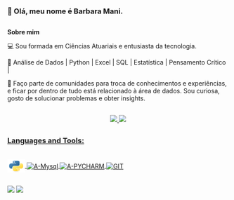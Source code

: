 ### 👋 Olá, meu nome é Barbara Mani.
##
**Sobre mim**

:computer: Sou formada em Ciências Atuariais e entusiasta da tecnologia.

🌱 Análise de Dados | Python | Excel | SQL | Estatística | Pensamento Crítico | 

:rocket: Faço parte de comunidades para troca de conhecimentos e experiências, e ficar por dentro de tudo está relacionado à área de dados. Sou curiosa, gosto de solucionar problemas e obter insights.





###
<!--
**barbaramani/barbaramani** is a ✨ _special_ ✨ repository because its `README.md` (this file) appears on your GitHub profile.


Here are some ideas to get you started:

🔭 I’m currently working on Sou formada em Ciências Atuariais
- 🌱 I’m currently learning ...
- 👯 I’m looking to collaborate on ...
- 🤔 I’m looking for help with ...
- 💬 Ask me about ...
- 📫 How to reach me: ...
- 😄 Pronouns: ...
- ⚡ Fun fact: ...
-->

##
<div align="center">
  <a href="https://github.com/barbaramani">
  <img height="130em" src="https://github-readme-stats.vercel.app/api?username=barbaramani&show_icons=true&theme=dracula&include_all_commits=true&count_private=true"/>
  <img height="130em" src="https://github-readme-stats.vercel.app/api/top-langs/?username=barbaramani&layout=compact&langs_count=7&theme=dracula"/>
  
</div>

##
  
</div>
<h3> Languages and Tools: </h3>
<div style="display: inline_block"><br>
  <img align="center" alt="A-Python" height="30" width="40" src="https://raw.githubusercontent.com/devicons/devicon/master/icons/python/python-original.svg">
  <img align="center" alt="A-Mysql" height="30" width="40" src="https://cdn.jsdelivr.net/gh/devicons/devicon/icons/mysql/mysql-original.svg">
  <img align="center" alt="A-PYCHARM" height="30" width="40" src="https://cdn.jsdelivr.net/gh/devicons/devicon/icons/pycharm/pycharm-original.svg" />
  <img align="center" alt="GIT" height="30" width="40" src="https://cdn.jsdelivr.net/gh/devicons/devicon/icons/git/git-plain-wordmark.svg" />
  

</div>

##

<div> 
   <a href = "mailto:barbaramani@outlook.com"><img src="https://img.shields.io/badge/Microsoft_Outlook-0078D4?style=for-the-badge&logo=microsoft-outlook&logoColor=white"></a>
  <a href="https://www.linkedin.com/in/barbara-lemos/" target="_blank"><img src="https://img.shields.io/badge/LinkedIn-0077B5?style=for-the-badge&logo=linkedin&logoColor=white"></a> 
 

 
</div>

